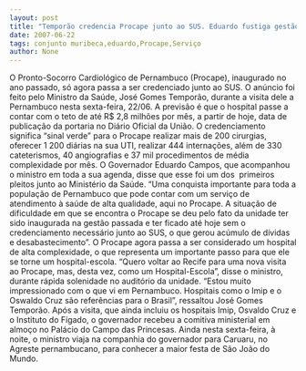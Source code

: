 ```yaml
---
layout: post
title: "Temporão credencia Procape junto ao SUS. Eduardo fustiga gestão passada por serviço incompleto"
date: 2007-06-22
tags: conjunto muribeca,eduardo,Procape,Serviço
author: None
---
```

O Pronto-Socorro Cardiol&oacute;gico de Pernambuco (Procape), inaugurado no ano passado, s&oacute; agora passa a ser credenciado junto ao SUS. O an&uacute;ncio foi feito pelo Ministro da Sa&uacute;de, Jos&eacute; Gomes Tempor&atilde;o, durante a visita dele a Pernambuco nesta sexta-feira, 22/06. A previs&atilde;o &eacute; que o hospital passe a contar com o teto de at&eacute; R$ 2,8 milh&otilde;es por m&ecirc;s, a partir de hoje, data de publica&ccedil;&atilde;o da portaria no Di&aacute;rio Oficial da Uni&atilde;o.
O credenciamento significa &ldquo;sinal verde&rdquo; para o Procape realizar mais de 200 cirurgias, oferecer 1 200 di&aacute;rias na sua UTI, realizar 444 interna&ccedil;&otilde;es, al&eacute;m de 330 cateterismos, 40 angiografias e 37 mil procedimentos de m&eacute;dia complexidade por m&ecirc;s.
O Governador Eduardo Campos, que acompanhou o ministro em toda a sua agenda, disse que esse foi um dos&nbsp; primeiros pleitos junto ao Minist&eacute;rio da Sa&uacute;de. 
&ldquo;Uma conquista importante para toda a popula&ccedil;&atilde;o de Pernambuco que pode contar com um servi&ccedil;o de atendimento &agrave; sa&uacute;de de alta qualidade, aqui no Procape. A situa&ccedil;&atilde;o de dificuldade em que se encontra o Procape se deu pelo fato da unidade ter sido inaugurada na gest&atilde;o passada e ter ficado at&eacute; hoje sem o credenciamento necess&aacute;rio junto ao SUS, o que gerou ac&uacute;mulo de d&iacute;vidas e desabastecimento&rdquo;. 
O Procape agora passa a ser considerado um hospital de alta complexidade, o que representa um importante passo para que ele se torne um hospital-escola. 
&ldquo;Quero voltar ao Recife para uma nova visita ao Procape, mas, desta vez, como um Hospital-Escola&rdquo;, disse o ministro, durante r&aacute;pida solenidade no audit&oacute;rio da unidade. &ldquo;Estou muito impressionado com o que vi em Pernambuco. Hospitais como o Imip e o Oswaldo Cruz s&atilde;o refer&ecirc;ncias para o Brasil&rdquo;, ressaltou Jos&eacute; Gomes Tempor&atilde;o.
Ap&oacute;s a visita, que ainda incluiu os hospitais Imip, Osvaldo Cruz e o Instituto do F&iacute;gado, o governador recebeu a comitiva ministerial em almo&ccedil;o no Pal&aacute;cio do Campo das Princesas. Ainda nesta sexta-feira, &agrave; noite, o ministro viaja na companhia do governador para Caruaru, no Agreste pernambucano, para conhecer a maior festa de S&atilde;o Jo&atilde;o do Mundo. 